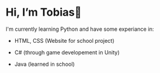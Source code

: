 # Hi, I’m Tobias👋

I'm currently learning Python and have some experiance in:

- HTML, CSS (Website for school project) 

- C# (through game developement in Unity)

- Java (learned in school)

<!---
TobiasBlm/TobiasBlm is a ✨ special ✨ repository because its `README.md` (this file) appears on your GitHub profile.
You can click the Preview link to take a look at your changes.
--->
